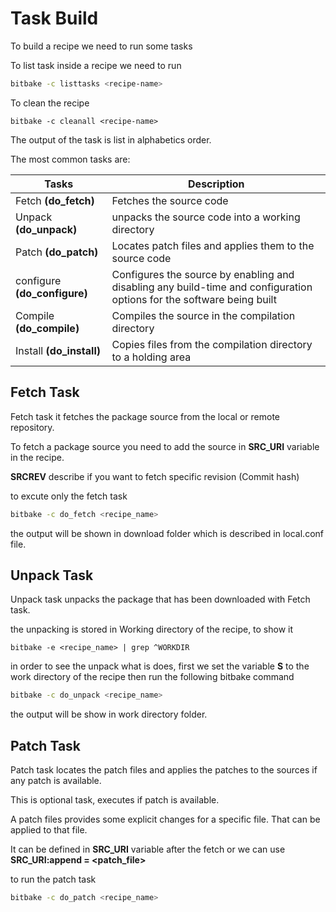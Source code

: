 # Task Build

To build a recipe we need to run some tasks

To list task inside a recipe we need to run

```sh
bitbake -c listtasks <recipe-name>	
```

To clean the recipe 

```
bitbake -c cleanall <recipe-name>
```

The output of the task is list in alphabetics order.

The most common tasks are:

| Tasks                        | Description                                                  |
| ---------------------------- | ------------------------------------------------------------ |
| Fetch **(do_fetch)**         | Fetches the source code                                      |
| Unpack **(do_unpack)**       | unpacks the source code into a working directory             |
| Patch **(do_patch)**         | Locates patch files and applies them to the source code      |
| configure **(do_configure)** | Configures the source by enabling and disabling any build-time and configuration options for the software being built |
| Compile **(do_compile)**     | Compiles the source in the compilation directory             |
| Install **(do_install)**     | Copies files from the compilation directory to a holding area |



## Fetch Task

Fetch task it fetches the package source from the local or remote repository.

To fetch a package source you need to add the source in **SRC_URI** variable in the recipe.

**SRCREV** describe if you want to fetch specific revision (Commit hash)

to excute only the fetch task

```bash
bitbake -c do_fetch <recipe_name>
```

the output will be shown in download folder which is described in local.conf file.



## Unpack Task

Unpack task unpacks the package that has been downloaded with Fetch task.

the unpacking is stored in Working directory of the recipe, to show it

```shell
bitbake -e <recipe_name> | grep ^WORKDIR
```

in order to see the unpack what is does, first we set the variable **S** to the work directory of the recipe then run the following bitbake command

```bash
bitbake -c do_unpack <recipe_name>
```

the output will be show in work directory folder.



## Patch Task

Patch task locates the patch files and applies the patches to the sources if any patch is available.

This is optional task, executes if patch is available.

A patch files provides some explicit changes for a specific file. That can be applied to that file.

It can be defined in **SRC_URI** variable after the fetch or we can use **SRC_URI:append = <patch_file>**

to run the patch task

```bash
bitbake -c do_patch <recipe_name>
```



